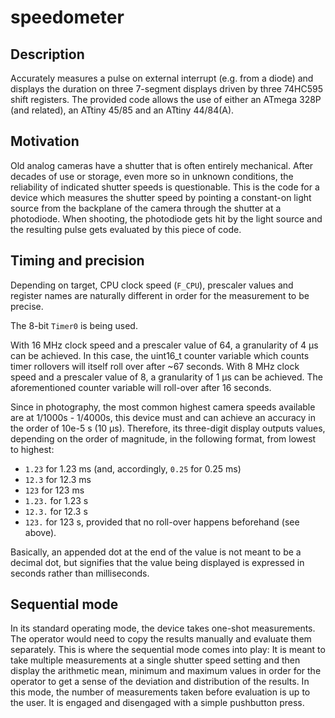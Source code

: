 # speedometer
## Description
Accurately measures a pulse on external interrupt (e.g. from a diode) and displays the duration on three 7-segment displays driven by three 74HC595 shift registers.
The provided code allows the use of either an ATmega 328P (and related), an ATtiny 45/85 and an ATtiny 44/84(A).

## Motivation
Old analog cameras have a shutter that is often entirely mechanical. After decades of use or storage, even more so in unknown conditions, the reliability of indicated shutter speeds is questionable. This is the code for a device which measures the shutter speed by pointing a constant-on light source from the backplane of the camera through the shutter at a photodiode. When shooting, the photodiode gets hit by the light source and the resulting pulse gets evaluated by this piece of code.

## Timing and precision
Depending on target, CPU clock speed (`F_CPU`), prescaler values and register names are naturally different in order for the measurement to be precise.

The 8-bit `Timer0` is being used.

With 16 MHz clock speed and a prescaler value of 64, a granularity of 4 µs can be achieved. In this case, the uint16_t counter variable which counts timer rollovers will itself roll over after ~67 seconds.
With 8 MHz clock speed and a prescaler value of 8, a granularity of 1 µs can be achieved. The aforementioned counter variable will roll-over after 16 seconds.

Since in photography, the most common highest camera speeds available are at 1/1000s - 1/4000s, this device must and can achieve an accuracy in the order of 10e-5 s (10 µs). Therefore, its three-digit display outputs values, depending on the order of magnitude, in the following format, from lowest to highest:
- `1.23` for 1.23 ms (and, accordingly, `0.25` for 0.25 ms)
- `12.3` for 12.3 ms
- `123` for 123 ms
- `1.23.` for 1.23 s
- `12.3.` for 12.3 s
- `123.` for 123 s, provided that no roll-over happens beforehand (see above).

Basically, an appended dot at the end of the value is not meant to be a decimal dot, but signifies that the value being displayed is expressed in seconds rather than milliseconds.

## Sequential mode
In its standard operating mode, the device takes one-shot measurements. The operator would need to copy the results manually and evaluate them separately. This is where the sequential mode comes into play: It is meant to take multiple measurements at a single shutter speed setting and then display the arithmetic mean, minimum and maximum values in order for the operator to get a sense of the deviation and distribution of the results. In this mode, the number of measurements taken before evaluation is up to the user. It is engaged and disengaged with a simple pushbutton press.

